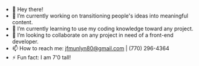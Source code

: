 - 👋 Hey there!
- 👀 I’m currently working on transitioning people's ideas into meaningful content.
- 🌱 I’m currently learning to use my coding knowledge toward any project.
- 💞️ I’m looking to collaborate on any project in need of a front-end developer.
- 📫 How to reach me: jfmunlyn80@gmail.com | (770) 296-4364
- ⚡ Fun fact: I am 7'0 tall!

<!---
b1gjayy/b1gjayy is a ✨ special ✨ repository because its `README.md` (this file) appears on your GitHub profile.
You can click the Preview link to take a look at your changes.
--->

